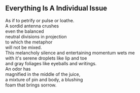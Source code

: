 Everything Is A Individual Issue
--------------------------------
As if to petrify or pulse or loathe.  
A sordid antenna crushes  
even the balanced  
neutral divisions in projection  
to which the metaphor  
will not be mixed.  
This melancholy silence and entertaining momentum wets me  
with it's serene droplets like lip and toe  
and gray foliages like eyeballs and writings.  
An odor has  
magnified in the middle of the juice,  
a mixture of pin and body, a blushing  
foam that brings sorrow.  
